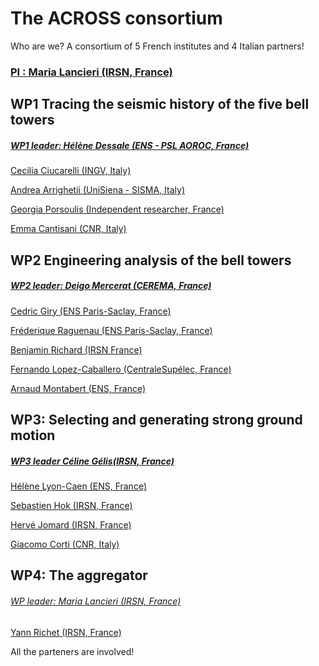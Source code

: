 # The ACROSS consortium

Who are we?
A consortium of 5 French institutes and 4 Italian partners!

### [PI : Maria Lancieri (IRSN, France)](maria)

## WP1 Tracing the seismic history of the five bell towers

##### [WP1 leader: Hélène Dessale (ENS - PSL AOROC, France)](helened)

[Cecilia Ciucarelli (INGV, Italy)](cecilia)

[Andrea Arrighetii (UniSiena - SISMA, Italy)](andrea)

[Georgia Porsoulis (Independent researcher, France)](georgia)

[Emma Cantisani (CNR, Italy)](emma)

## WP2 Engineering analysis of the bell towers
##### [WP2 leader: Deigo Mercerat (CEREMA, France)](diego)

[Cedric Giry (ENS Paris-Saclay, France)](cedric)

[Fréderique Raguenau (ENS Paris-Saclay, France)](fred)

[Benjamin Richard (IRSN France)](benjamin) 

[Fernando Lopez-Caballero (CentraleSupélec, France)](fernando)

[Arnaud Montabert (ENS, France)](arnaud)

## WP3: Selecting and generating strong ground motion

##### [WP3 leader Céline Gélis(IRSN, France)](celine) 

[Hélène Lyon-Caen (ENS, France)](helenelc)

[Sebastien Hok (IRSN, France)](seb)

[Hervé Jomard (IRSN, France)](herve)
 
[Giacomo Corti (CNR, Italy)](giacomo)

## WP4: The aggregator

###### [WP leader: Maria Lancieri (IRSN, France)](maria)

[Yann Richet (IRSN, France)](yann)

All the parteners are involved!






